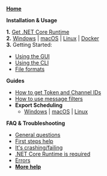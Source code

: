   **[Home](https://github.com/Tyrrrz/DiscordChatExporter/wiki)**

  **Installation & Usage**

  **1.** [Get .NET Core Runtime](https://github.com/Tyrrrz/DiscordChatExporter/wiki/Install-.NET-Core-runtime)<br/>
  **2.** [Windows](https://github.com/Tyrrrz/DiscordChatExporter/wiki/GUI%2C-CLI-and-Formats-explained#gui-or-cli) | [macOS](https://github.com/Tyrrrz/DiscordChatExporter/wiki/macOS-usage-instructions) | [Linux](https://github.com/Tyrrrz/DiscordChatExporter/wiki/Linux-usage-instructions) | [Docker](https://github.com/Tyrrrz/DiscordChatExporter/wiki/Docker-usage-instructions)<br/>
  **3.** Getting Started:
  * [Using the GUI](https://github.com/Tyrrrz/DiscordChatExporter/wiki/GUI%2C-CLI-and-Formats-explained#using-the-gui)
  * [Using the CLI](https://github.com/Tyrrrz/DiscordChatExporter/wiki/GUI%2C-CLI-and-Formats-explained#using-the-cli)
  * [File formats](https://github.com/Tyrrrz/DiscordChatExporter/wiki/GUI%2C-CLI-and-Formats-explained#file-formats)

  **Guides**
  * [How to get Token and Channel IDs](https://github.com/Tyrrrz/DiscordChatExporter/wiki/Obtaining-Token-and-Channel-IDs)
  * [How to use message filters](https://github.com/Tyrrrz/DiscordChatExporter/wiki/Message-filters)
  * **Export Scheduling**
    * [Windows](https://github.com/Tyrrrz/DiscordChatExporter/wiki/Scheduling-exports-on-Windows) | [macOS](https://github.com/Tyrrrz/DiscordChatExporter/wiki/Scheduling-exports-on-macOS) | [Linux](https://github.com/Tyrrrz/DiscordChatExporter/wiki/Scheduling-exports-with-Cron)

  **FAQ & Troubleshooting**
  * [General questions](https://github.com/Tyrrrz/DiscordChatExporter/wiki/Troubleshooting#general)
  * [First steps help](https://github.com/Tyrrrz/DiscordChatExporter/wiki/Troubleshooting#first-steps)
  * [It's crashing/failing](https://github.com/Tyrrrz/DiscordChatExporter/wiki/Troubleshooting#DCE-is-crashingfailing)
  * [.NET Core Runtime is required](https://github.com/Tyrrrz/DiscordChatExporter/wiki/Troubleshooting#net-core-runtime-is-required)
  * [Errors](https://github.com/Tyrrrz/DiscordChatExporter/wiki/Troubleshooting#errors)
  * [**More help**](https://github.com/Tyrrrz/DiscordChatExporter/wiki/Troubleshooting)